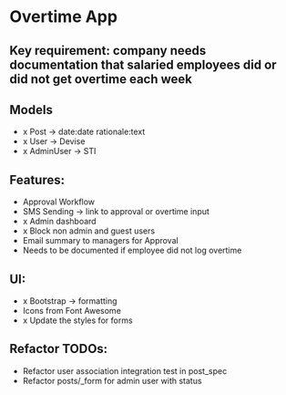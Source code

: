 # Overtime App

## Key requirement: company needs documentation that salaried employees did or did not get overtime each week

## Models
- x Post -> date:date rationale:text
- x User -> Devise
- x AdminUser -> STI

## Features:
- Approval Workflow
- SMS Sending -> link to approval or overtime input
- x Admin dashboard
- x Block non admin and guest users
- Email summary to managers for Approval
- Needs to be documented if employee did not log overtime

## UI:
- x Bootstrap -> formatting
- Icons from Font Awesome
- x Update the styles for forms

## Refactor TODOs:
- Refactor user association integration test in post_spec
- Refactor posts/_form for admin user with status
